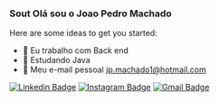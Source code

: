 ### Sout Olá sou o Joao Pedro Machado

Here are some ideas to get you started:

- 🔭 Eu trabalho com Back end 
- 🌱 Estudando Java
- 👯 Meu e-mail pessoal jp.machado1@hotmail.com

[![Linkedin Badge](https://img.shields.io/badge/-Joao%20Machado-Red?style=for-the-badge&labelColor=Red&logo=linkedin&logoColor=white&link=https://www.linkedin.com/in/joão-pedro-machado-054385184/)](https://www.linkedin.com/in/joão-pedro-machado-054385184/)
[![Instagram Badge](https://img.shields.io/badge/-joaopedro_mach-yellow?style=for-the-badge&labelColor=yellow&logo=instagram&logoColor=white&link=https://twitter.com/dieegosf)](https://www.instagram.com/joaopedro.mach/)
[![Gmail Badge](https://img.shields.io/badge/-joaomachadojava-blue?style=for-the-badge&logo=Gmail&logoColor=white&link=mailto:joaomachadojava@gmail.com)](mailto:joaomachadojava@gmail.com)
